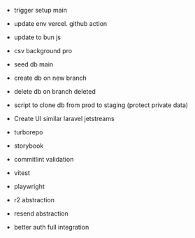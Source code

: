 - trigger setup main
- update env vercel. github action
- update to bun js

- csv background pro

- seed db main
- create db on new branch
- delete db on branch deleted
- script to clone db from prod to staging (protect private data)
- Create UI similar laravel jetstreams
- turborepo
- storybook
- commitlint validation
- vitest
- playwright
- r2 abstraction
- resend abstraction
- better auth full integration
